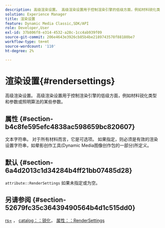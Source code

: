 ```yaml
---
description: 高级渲染设置。 高级渲染设置用于控制渲染引擎的低级方面，例如材料锐化类型和参数或照明算法的某些参数。
solution: Experience Manager
title: 渲染设置
feature: Dynamic Media Classic,SDK/API
role: Developer,User
exl-id: 37b806f8-e314-4532-a28c-1cc4ab939f09
source-git-commit: 206e4643e3926cb85b4be2189743578f88180be7
workflow-type: tm+mt
source-wordcount: '110'
ht-degree: 2%

---
```


# 渲染设置{#rendersettings}

高级渲染设置。 高级渲染设置用于控制渲染引擎的低级方面，例如材料锐化类型和参数或照明算法的某些参数。

## 属性 {#section-b4c8fe595efc4838ac598659bc820607}

文本字符串。 对于所有材料而言，它是可选项。 如果指定，则必须是有效的渲染设置字符串，如晕影创作工具(Dynamic Media图像创作包的一部分)所定义。

## 默认 {#section-6a4d2013c1d34284b4ff21bb07485d28}

`attribute::RenderSettings` 如果未指定或为空。

## 另请参阅 {#section-52679fc35c36439490564b4d1c515dd0}

[rs=](../../../../../ir-api/http-protocol/image-rendering-api-ref/c-ir-http-protocol-ref/c-ir-http-protocol-command-reference/r-ir-rs.md#reference-d20cefaaa6cd4f449d1591c87959b4cf) ， [catalog：：锐化](../../../../../ir-api/material-cat/image-rendering-api-ref/c-ir-material-catalog/c-ir-material-data-reference/r-ir-sharp-dataref.md#reference-f79a14bd52474dfd8495115d398a30d0)， [属性：：RenderSettings](../../../../../ir-api/material-cat/image-rendering-api-ref/c-ir-material-catalog/c-ir-attributes-reference/r-ir-rendersettings.md#reference-f3ae5e18095d40b2a8edef957dd82fbd)
